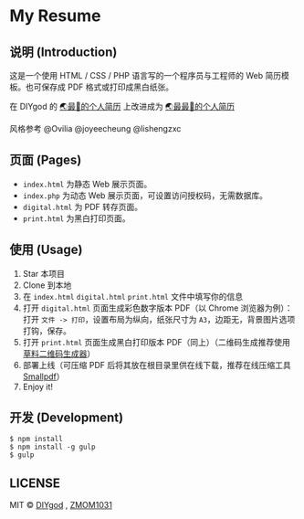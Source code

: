 # My Resume

## 说明 (Introduction)

这是一个使用 HTML / CSS / PHP 语言写的一个程序员与工程师的 Web 简历模板。也可保存成 PDF 格式或打印成黑白纸张。

在 DIYgod 的 [🌏最🐂的个人简历](https://github.com/DIYgod/Resume) 上改进成为 [🌏最最🐂的个人简历](https://github.com/ZMOM1031/resume)

风格参考 @Ovilia @joyeecheung @lishengzxc

## 页面 (Pages)

* `index.html` 为静态 Web 展示页面。
* `index.php` 为动态 Web 展示页面，可设置访问授权码，无需数据库。
* `digital.html` 为 PDF 转存页面。
* `print.html` 为黑白打印页面。

## 使用 (Usage)

1. Star 本项目
2. Clone 到本地
3. 在 `index.html` `digital.html` `print.html` 文件中填写你的信息
4. 打开 `digital.html` 页面生成彩色数字版本 PDF（以 Chrome 浏览器为例）：打开 `文件 -> 打印`，设置布局为纵向，纸张尺寸为 `A3`，边距无，背景图片选项打钩，保存。
5. 打开 `print.html` 页面生成黑白打印版本 PDF（同上）（二维码生成推荐使用 [草料二维码生成器](http://cli.im/)）
5. 部署上线（可压缩 PDF 后将其放在根目录里供在线下载，推荐在线压缩工具 [Smallpdf](http://smallpdf.com/cn/compress-pdf)）
6. Enjoy it!

## 开发 (Development)

```
$ npm install
$ npm install -g gulp
$ gulp
```

## LICENSE

MIT © [DIYgod](https://github.com/DIYgod) , [ZMOM1031](https://github.com/ZMOM1031)
